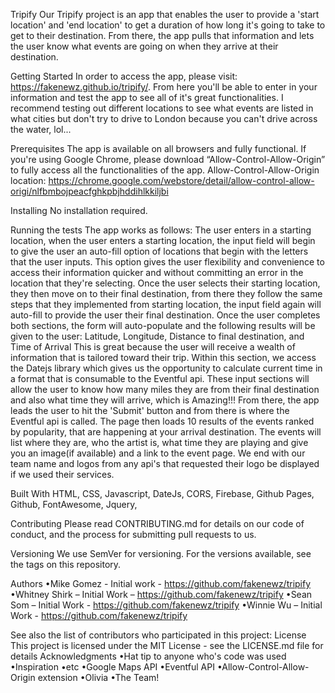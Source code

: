 Tripify
Our Tripify project is an app that enables the user to provide a 'start location' and 'end location' to get a duration of how long it's going to take to get to their destination. From there, the app pulls that information and lets the user know what events are going on when they arrive at their destination.


Getting Started
In order to access the app, please visit: https://fakenewz.github.io/tripify/. From here you'll be able to enter in your information and test the app to see all of it's great functionalities. I recommend testing out different locations to see what events are listed in what cities but don't try to drive to London because you can't drive across the water, lol...

Prerequisites
The app is available on all browsers and fully functional. 
If you're using Google Chrome, please download “Allow-Control-Allow-Origin” to fully access all the functionalities of the app. 
Allow-Control-Allow-Origin location: 
https://chrome.google.com/webstore/detail/allow-control-allow-origi/nlfbmbojpeacfghkpbjhddihlkkiljbi

Installing
No installation required.


Running the tests
The app works as follows:
The user enters in a starting location, when the user enters a starting location, the input field will begin to give the user an auto-fill option of locations that begin with the letters that the user inputs. This option gives the user flexibility and convenience to access their information quicker and without committing an error in the location that they're selecting.
Once the user selects their starting location, they then move on to their final destination, from there they follow the same steps that they implemented from starting location, the input field again will auto-fill to provide the user their final destination.
Once the user completes both sections, the form will auto-populate and the following results will be given to the user:
Latitude, Longitude, Distance to final destination, and Time of Arrival
This is great because the user will receive a wealth of information that is tailored toward their trip. Within this section, we access the Datejs library which gives us the opportunity to calculate current time in a format that is consumable to the Eventful api. These input sections will allow the user to know how many miles they are from their final destination and also what time they will arrive, which is Amazing!!!
From there, the app leads the user to hit the 'Submit' button and from there is where the Eventful api is called. The page then loads 10 results of the events ranked by popularity, that are happening at your arrival destination. The events will list where they are, who the artist is, what time they are playing and give you an image(if available) and a link to the event page.
We end with our team name and logos from any api's that requested their logo be displayed if we used their services.


Built With
	HTML, CSS, Javascript, DateJs, CORS, Firebase, Github Pages, Github, 	FontAwesome, Jquery,  

Contributing
Please read CONTRIBUTING.md for details on our code of conduct, and the process for submitting pull requests to us.

Versioning
We use SemVer for versioning. For the versions available, see the tags on this repository.

Authors
•Mike Gomez - Initial work - https://github.com/fakenewz/tripify
•Whitney Shirk – Initial Work – https://github.com/fakenewz/tripify
•Sean Som – Initial Work - https://github.com/fakenewz/tripify
•Winnie Wu – Initial Work - https://github.com/fakenewz/tripify

See also the list of contributors who participated in this project:
License
This project is licensed under the MIT License - see the LICENSE.md file for details
Acknowledgments
•Hat tip to anyone who's code was used
•Inspiration
•etc
•Google Maps API
•Eventful API
•Allow-Control-Allow-Origin extension
•Olivia
•The Team!

